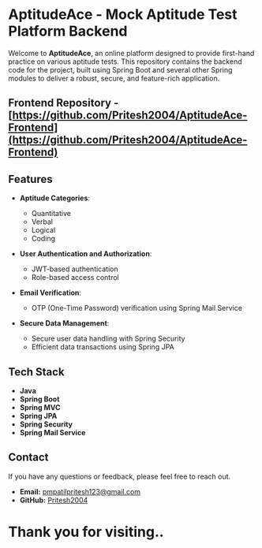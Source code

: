 # AptitudeAce - Mock Aptitude Test Platform Backend

Welcome to **AptitudeAce**, an online platform designed to provide first-hand practice on various aptitude tests. This repository contains the backend code for the project, built using Spring Boot and several other Spring modules to deliver a robust, secure, and feature-rich application.

## Frontend Repository - [https://github.com/Pritesh2004/AptitudeAce-Frontend](https://github.com/Pritesh2004/AptitudeAce-Frontend)


## Features

- **Aptitude Categories**:
  - Quantitative
  - Verbal
  - Logical
  - Coding
  
- **User Authentication and Authorization**:
  - JWT-based authentication
  - Role-based access control
  
- **Email Verification**:
  - OTP (One-Time Password) verification using Spring Mail Service
  
- **Secure Data Management**:
  - Secure user data handling with Spring Security
  - Efficient data transactions using Spring JPA

## Tech Stack

- **Java**
- **Spring Boot**
- **Spring MVC**
- **Spring JPA**
- **Spring Security**
- **Spring Mail Service**

## Contact

If you have any questions or feedback, please feel free to reach out.

- **Email:** [pmpatilpritesh123@gmail.com](mailto:pmpatilpritesh123@gmail.com)
- **GitHub:** [Pritesh2004](https://github.com/Pritesh2004)

# Thank you for visiting..
